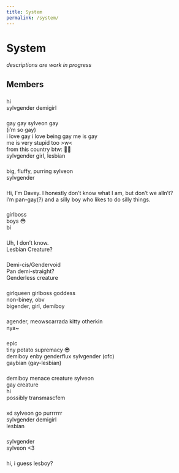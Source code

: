 ```yaml
---
title: System
permalink: /system/
---
```


# System
*descriptions are work in progress*

## Members

<div id="members">
<!-- copy-paste this template and fill in the css vars to add new members -->
<template id="system-member-template">
	<system-member
		style="
			--pfp: url(/pfps/);
			--name: '';
			--pronouns: '';
			--icon-color: ;
			--member-tag: '';
		"
	>
		<div class="member-pfp" title="REPLACE_ME_WITH_ALT_TEXT"></div>
		<div class="member-content">
			<h3 class="member-name"></h3>
			<div class="member-data">
				<span class="member-pronouns"></span>
				<span class="member-tag"></span>
			</div>
			<div class="member-desc">
				DESCRIPTION_HERE
			</div>
		</div>
	</system-member>
</template>
<!-- sysmembers -->
<system-member
	style="
		--pfp: url(/pfps/Alazéa.png);
		--name: 'Alazéa';
		--pronouns: 'fae/faer';
		--icon-color: #ff719c;
		--member-tag: 'al';
	"
>
	<div class="member-pfp" title="Avatar of Alazéa"></div>
	<div class="member-content">
		<h3 class="member-name"></h3>
		<div class="member-data">
			<span class="member-pronouns"></span>
			<span class="member-tag"></span>
		</div>
		<div class="member-desc">
			hi<br>
			sylvgender demigirl
		</div>
	</div>
</system-member>
<system-member
	style="
		--pfp: url(/pfps/Alice.png);
		--name: 'Alice';
		--pronouns: 'fae/she';
		--icon-color: #ff006f;
		--member-tag: 'ali';
	"
>
	<div class="member-pfp" title="Avatar of Alice"></div>
	<div class="member-content">
		<h3 class="member-name"></h3>
		<div class="member-data">
			<span class="member-pronouns"></span>
			<span class="member-tag"></span>
		</div>
		<div class="member-desc">
			gay gay sylveon gay<br>
			(i&rsquo;m so gay)<br>
			i love gay i love being gay me is gay<br>
			me is very stupid too &gt;w&lt;<br>
			from this country btw: 🏳️‍⚧️<br>
			sylvgender girl, lesbian
		</div>
	</div>
</system-member>
<system-member
	style="
		--pfp: url(/pfps/Azaléa.png);
		--name: 'Azaléa';
		--pronouns: 'it/its';
		--icon-color: #2090f4;
		--member-tag: 'a';
	"
>
	<div class="member-pfp" title="Avatar of Azaléa"></div>
	<div class="member-content">
		<h3 class="member-name"></h3>
		<div class="member-data">
			<span class="member-pronouns"></span>
			<span class="member-tag"></span>
		</div>
		<div class="member-desc">
			big, fluffy, purring sylveon<br>
			sylvgender
		</div>
	</div>
</system-member>
<system-member
	style="
		--pfp: url(/pfps/Davey.png);
		--name: 'Davey';
		--pronouns: 'he/him';
		--icon-color: #f57f00;
		--member-tag: 'd';
	"
>
	<div class="member-pfp" title="Avatar of Davey"></div>
	<div class="member-content">
		<h3 class="member-name"></h3>
		<div class="member-data">
			<span class="member-pronouns"></span>
			<span class="member-tag"></span>
		</div>
		<div class="member-desc">
			Hi, I&rsquo;m Davey. I honestly don&rsquo;t know what I am, but don&rsquo;t we alln&rsquo;t?<br>
			I&rsquo;m pan-gay(?) and a silly boy who likes to do silly things.
		</div>
	</div>
</system-member>
<system-member
	style="
		--pfp: url(/pfps/Ella.png);
		--name: 'Ella';
		--pronouns: 'she/her';
		--icon-color: #be1640;
		--member-tag: 'el';
	"
>
	<div class="member-pfp" title="Avatar of Ella"></div>
	<div class="member-content">
		<h3 class="member-name"></h3>
		<div class="member-data">
			<span class="member-pronouns"></span>
			<span class="member-tag"></span>
		</div>
		<div class="member-desc">
			girlboss<br>
			boys 😳<br>
			bi
		</div>
	</div>
</system-member>
<system-member
	style="
		--pfp: url(/pfps/Emma.png);
		--name: 'Emma';
		--pronouns: 'she/her';
		--icon-color: #de03a6;
		--member-tag: 'e';
	"
>
	<div class="member-pfp" title="Avatar of Emma"></div>
	<div class="member-content">
		<h3 class="member-name"></h3>
		<div class="member-data">
			<span class="member-pronouns"></span>
			<span class="member-tag"></span>
		</div>
		<div class="member-desc">
			Uh, I don&rsquo;t know.<br>
			Lesbian Creature?
		</div>
	</div>
</system-member>
<system-member
	style="
		--pfp: url(/pfps/Ibuprofen.jpg);
		--name: 'Ibuprofen';
		--pronouns: 'they/he';
		--icon-color: #dd6706;
		--member-tag: 'i';
	"
>
	<div class="member-pfp" title="Avatar of Ibuprofen"></div>
	<div class="member-content">
		<h3 class="member-name"></h3>
		<div class="member-data">
			<span class="member-pronouns"></span>
			<span class="member-tag"></span>
		</div>
		<div class="member-desc">
			Demi-cis/Gendervoid<br>
			Pan demi-straight?<br>
			Genderless creature
		</div>
	</div>
</system-member>
<system-member
	style="
		--pfp: url(/pfps/Madeline.png);
		--name: 'Madeline';
		--pronouns: 'fae/faer';
		--icon-color: #ff00fb;
		--member-tag: 'm';
	"
>
	<div class="member-pfp" title="Avatar of Madeline"></div>
	<div class="member-content">
		<h3 class="member-name"></h3>
		<div class="member-data">
			<span class="member-pronouns"></span>
			<span class="member-tag"></span>
		</div>
		<div class="member-desc">
			girlqueen girlboss goddess<br>
			non-biney, obv<br>
			bigender, girl, demiboy
		</div>
	</div>
</system-member>
<system-member
	style="
		--pfp: url(/pfps/Max.jpg);
		--name: 'Max';
		--pronouns: 'they/them';
		--icon-color: #577a47;
		--member-tag: 'ma';
	"
>
	<div class="member-pfp" title="Avatar of Max"></div>
	<div class="member-content">
		<h3 class="member-name"></h3>
		<div class="member-data">
			<span class="member-pronouns"></span>
			<span class="member-tag"></span>
		</div>
		<div class="member-desc">
			agender, meowscarrada kitty otherkin<br>
			nya~
		</div>
	</div>
</system-member>
<system-member
	style="
		--pfp: url(/pfps/Nicky.png);
		--name: 'Nicky';
		--pronouns: 'he/she';
		--icon-color: #cb1b1b;
		--member-tag: 'n';
	"
>
	<div class="member-pfp" title="Avatar of Nicky"></div>
	<div class="member-content">
		<h3 class="member-name"></h3>
		<div class="member-data">
			<span class="member-pronouns"></span>
			<span class="member-tag"></span>
		</div>
		<div class="member-desc">
			epic<br>
			tiny potato supremacy 😎<br>
			demiboy enby genderflux sylvgender (ofc)<br>
			gaybian (gay-lesbian)
		</div>
	</div>
</system-member>
<system-member
	style="
		--pfp: url(/pfps/Oliver.png);
		--name: 'Oliver';
		--pronouns: 'he/they';
		--icon-color: #3b99ff;
		--member-tag: 'o';
	"
>
	<div class="member-pfp" title="Avatar of Oliver"></div>
	<div class="member-content">
		<h3 class="member-name"></h3>
		<div class="member-data">
			<span class="member-pronouns"></span>
			<span class="member-tag"></span>
		</div>
		<div class="member-desc">
			demiboy menace creature sylveon<br>
			gay creature<br>
			hi<br>
			possibly transmascfem
		</div>
	</div>
</system-member>
<system-member
	style="
		--pfp: url(/pfps/Sarah.png);
		--name: 'Sarah';
		--pronouns: 'it/fae/she';
		--icon-color: #4622f1;
		--member-tag: 's';
	"
>
	<div class="member-pfp" title="Avatar of Sarah"></div>
	<div class="member-content">
		<h3 class="member-name"></h3>
		<div class="member-data">
			<span class="member-pronouns"></span>
			<span class="member-tag"></span>
		</div>
		<div class="member-desc">
			xd sylveon go purrrrrr<br>
			sylvgender demigirl<br>
			lesbian
		</div>
	</div>
</system-member>
<system-member
	style="
		--pfp: url(/pfps/Sylv.png);
		--name: 'Sylv';
		--pronouns: 'syl/sylv/sylv\&rsquo;s/sylv\&rsquo;s/sylvself';
		--icon-color: #e31c97;
		--member-tag: 'sy';
	"
>
	<div class="member-pfp" title="Avatar of Sylv"></div>
	<div class="member-content">
		<h3 class="member-name"></h3>
		<div class="member-data">
			<span class="member-pronouns"></span>
			<span class="member-tag"></span>
		</div>
		<div class="member-desc">
			sylvgender<br>
			sylveon &lt;3
		</div>
	</div>
</system-member>
<system-member
	style="
		--pfp: url(/pfps/Xavier.png);
		--name: 'Xavier';
		--pronouns: 'he/him';
		--icon-color: #35e641;
		--member-tag: 'x';
	"
>
	<div class="member-pfp" title="Avatar of Xavier"></div>
	<div class="member-content">
		<h3 class="member-name"></h3>
		<div class="member-data">
			<span class="member-pronouns"></span>
			<span class="member-tag"></span>
		</div>
		<div class="member-desc">
			hi, i guess
			lesboy?
		</div>
	</div>
</system-member>
</div>